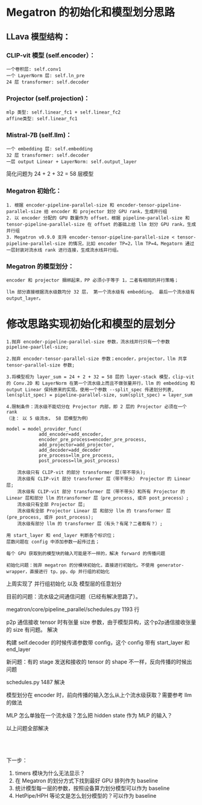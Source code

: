 # Megatron 的初始化和模型划分思路

## LLava 模型结构：

### CLIP-vit 模型 (self.encoder）：
    一个卷积层: self.conv1
    一个 LayerNorm 层: self.ln_pre
    24 层 transformer: self.decoder

### Projector (self.projection)：
    mlp 类型: self.linear_fc1 + self.linear_fc2
    affine类型: self.linear_fc1

### Mistral-7B (self.llm)：
    一个 embedding 层: self.embedding
    32 层 transformer: self.decoder
    一层 output Linear + LayerNorm: self.output_layer

简化问题为 24 + 2 + 32 = 58 层模型

### Megatron 初始化：
    1. 根据 encoder-pipeline-parallel-size 和 encoder-tensor-pipeline-parallel-size 给 encoder 和 projector 划分 GPU rank，生成并行组
    2. 以 encoder 分配的 GPU 数量作为 offset，根据 pipeline-parallel-size 和 tensor-pipeline-parallel-size 在 offset 的基础上给 llm 划分 GPU rank，生成并行组
    3. Megatron v0.9.0 支持 encoder-tensor-pipeline-parallel-size < tensor-pipeline-parallel-size 的情况，比如 encoder TP=2，llm TP=4。Megatorn 通过一层封装对流水线 rank 进行连接，生成流水线并行组。

### Megatron 的模型划分：
    encoder 和 projector 捆绑起来，PP 必须小于等于 1，二者有相同的并行策略；

    llm 部分直接根据流水级数均分 32 层， 第一个流水级有 embedding， 最后一个流水级有 output_layer。

# 修改思路实现初始化和模型的层划分

    1.抛弃 encoder-pipeline-parallel-size 参数，流水线并行只有一个参数 pipeline-paarllel-size;

    2.抛弃 encoder-tensor-parallel-size 参数；encoder，projector，llm 共享 tensor-parallel-size 参数;

    3.将模型视为 layer_sum = 24 + 2 + 32 = 58 层的 layer-stack 模型，clip-vit 的 Conv.2D 和 LayerNorm 在第一个流水级上而且不做张量并行，llm 的 embedding 和 output Linear 保持原来的实现。使用一个参数 --split_spec 传递划分列表, len(split_spec) = pipeline-parallel-size, sum(split_spec) = layer_sum

    4.限制条件：流水级不能切分在 Projector 内部，即 2 层的 Projector 必须在一个 rank
    （注： 以 5 级流水， 58 层模型为例）

    model = model_provider_func(
                add_encoder=add_encoder,
                encoder_pre_process=encoder_pre_process,
                add_projector=add_projector,
                add_decoder=add_decoder
                pre_process=llm_pre_process,
                post_process=llm_post_process)
    
        流水级只有 CLIP-vit 的部分 transformer 层(带不带头);
        流水级有 CLIP-vit 部分 transformer 层（带不带头） Projector 的 Linear 层;
        流水级有 CLIP-vit 部分 transformer 层（带不带头）和所有 Projector 的 Linear 层和部分 llm 的transformer 层（pre_process, 或许 post_precess）;
        流水级只有全部 Projector 层;
        流水级有全部 Projector Linear 层 和部分 llm 的 transformer 层(pre_process, 或许 post_process);
        流水级有部分 llm 的 transformer 层（有头？有尾？二者都有？）;

    用 start_layer 和 end_layer 判断各个标识位；
    层数问题在 config 中添加参数一起传过去；

    每个 GPU 获取到的模型块的输入可能是不一样的，解决 forward 的传播问题

    初始化问题：抛弃 megatron 的分模块初始化，直接进行初始化。不使用 generator-wrapper，直接进行 tp，pp，dp 并行组的初始化

上周实现了 并行组初始化 以及 模型层的任意划分

目前的问题：流水级之间通信问题（已经有解决思路了）。

megatron/core/pipeline_parallel/schedules.py 1193 行

p2p 通信接收 tensor 时有张量 size 参数，由于模型异构，这个p2p通信接收张量的 size 有问题。 解决

构建 self.decoder 的时候传递参数带 config，这个 config 带有 start_layer 和 end_layer

新问题：有的 stage 发送和接收的 tensor 的 shape 不一样，反向传播的时候出问题

schedules.py 1487 解决

模型划分在 encoder 时，前向传播的输入怎么从上个流水级获取？需要参考 llm 的做法

MLP 怎么单独在一个流水级？怎么把 hidden state 作为 MLP 的输入？

以上问题全部解决

\
\
\
下一步：

1. timers 模块为什么无法显示？
2. 在 Megatron 的划分方式下找到最好 GPU 排列作为 baseline
3. 统计模型每一层的参数，按照设备算力划分模型可以作为 baseline
4. HetPipe/HPH 等论文是怎么划分模型的？可以作为 baseline

    




